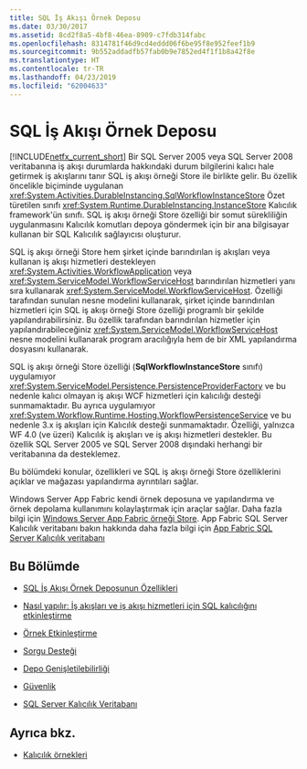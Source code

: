 ```yaml
---
title: SQL İş Akışı Örnek Deposu
ms.date: 03/30/2017
ms.assetid: 8cd2f8a5-4bf8-46ea-8909-c7fdb314fabc
ms.openlocfilehash: 8314781f46d9cd4eddd06f6be95f8e952feef1b9
ms.sourcegitcommit: 9b552addadfb57fab0b9e7852ed4f1f1b8a42f8e
ms.translationtype: HT
ms.contentlocale: tr-TR
ms.lasthandoff: 04/23/2019
ms.locfileid: "62004633"
---
```

# <a name="sql-workflow-instance-store"></a>SQL İş Akışı Örnek Deposu
[!INCLUDE[netfx_current_short](../../../includes/netfx-current-short-md.md)] Bir SQL Server 2005 veya SQL Server 2008 veritabanına iş akışı durumlarda hakkındaki durum bilgilerini kalıcı hale getirmek iş akışlarını tanır SQL iş akışı örneği Store ile birlikte gelir. Bu özellik öncelikle biçiminde uygulanan <xref:System.Activities.DurableInstancing.SqlWorkflowInstanceStore> Özet türetilen sınıfı <xref:System.Runtime.DurableInstancing.InstanceStore> Kalıcılık framework'ün sınıfı. SQL iş akışı örneği Store özelliği bir somut sürekliliğin uygulanmasını Kalıcılık komutları depoya göndermek için bir ana bilgisayar kullanan bir SQL Kalıcılık sağlayıcısı oluşturur.  
  
 SQL iş akışı örneği Store hem şirket içinde barındırılan iş akışları veya kullanan iş akışı hizmetleri destekleyen <xref:System.Activities.WorkflowApplication> veya <xref:System.ServiceModel.WorkflowServiceHost> barındırılan hizmetleri yanı sıra kullanarak <xref:System.ServiceModel.WorkflowServiceHost>. Özelliği tarafından sunulan nesne modelini kullanarak, şirket içinde barındırılan hizmetleri için SQL iş akışı örneği Store özelliği programlı bir şekilde yapılandırabilirsiniz. Bu özellik tarafından barındırılan hizmetler için yapılandırabileceğiniz <xref:System.ServiceModel.WorkflowServiceHost> nesne modelini kullanarak program aracılığıyla hem de bir XML yapılandırma dosyasını kullanarak.  
  
 SQL iş akışı örneği Store özelliği (**SqlWorkflowInstanceStore** sınıfı) uygulamıyor <xref:System.ServiceModel.Persistence.PersistenceProviderFactory> ve bu nedenle kalıcı olmayan iş akışı WCF hizmetleri için kalıcılığı desteği sunmamaktadır. Bu ayrıca uygulamıyor <xref:System.Workflow.Runtime.Hosting.WorkflowPersistenceService> ve bu nedenle 3.x iş akışları için Kalıcılık desteği sunmamaktadır. Özelliği, yalnızca WF 4.0 (ve üzeri) Kalıcılık iş akışları ve iş akışı hizmetleri destekler. Bu özellik SQL Server 2005 ve SQL Server 2008 dışındaki herhangi bir veritabanına da desteklemez.  
  
 Bu bölümdeki konular, özellikleri ve SQL iş akışı örneği Store özelliklerini açıklar ve mağazası yapılandırma ayrıntıları sağlar.  
  
 Windows Server App Fabric kendi örnek deposuna ve yapılandırma ve örnek depolama kullanımını kolaylaştırmak için araçlar sağlar. Daha fazla bilgi için [Windows Server App Fabric örneği Store](https://go.microsoft.com/fwlink/?LinkId=201201). App Fabric SQL Server Kalıcılık veritabanı bakın hakkında daha fazla bilgi için [App Fabric SQL Server Kalıcılık veritabanı](https://go.microsoft.com/fwlink/?LinkId=201202)  
  
## <a name="in-this-section"></a>Bu Bölümde  
  
- [SQL İş Akışı Örnek Deposunun Özellikleri](properties-of-sql-workflow-instance-store.md)  
  
- [Nasıl yapılır: İş akışları ve iş akışı hizmetleri için SQL kalıcılığını etkinleştirme](how-to-enable-sql-persistence-for-workflows-and-workflow-services.md)  
  
- [Örnek Etkinleştirme](instance-activation.md)  
  
- [Sorgu Desteği](support-for-queries.md)  
  
- [Depo Genişletilebilirliği](store-extensibility.md)  
  
- [Güvenlik](security.md)  
  
- [SQL Server Kalıcılık Veritabanı](sql-server-persistence-database.md)  
  
## <a name="see-also"></a>Ayrıca bkz.

- [Kalıcılık örnekleri](https://go.microsoft.com/fwlink/?LinkID=177735)
